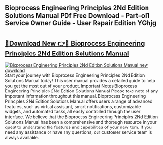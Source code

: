 ## Bioprocess Engineering Principles 2Nd Edition Solutions Manual PDf Free Download - Part-oI1 Service Owner Guide - User Repair Edition YGhjg

# <h2><a href="http://bc14060.oget.top/?id=Bioprocess+Engineering+Principles+2Nd+Edition+Solutions+Manual">🔗Download New 👉🔴 Bioprocess Engineering Principles 2Nd Edition Solutions Manual</a></h2>

[![Bioprocess Engineering Principles 2Nd Edition Solutions Manual new download](https://i.imgur.com/5g1atiW.png)](http://bc14060.oget.top/?id=Bioprocess+Engineering+Principles+2Nd+Edition+Solutions+Manual)
Start your journey with Bioprocess Engineering Principles 2Nd Edition Solutions Manual today! This user manual provides a detailed guide to help you get the most out of your product. Important Notes Bioprocess Engineering Principles 2Nd Edition Solutions Manual Please take note of any important information throughout this manual. Bioprocess Engineering Principles 2Nd Edition Solutions Manual offers users a range of advanced features, such as virtual assistant, smart notifications, customizable widgets, and automated tasks, all easily controlled through the user interface. We believe that the Bioprocess Engineering Principles 2Nd Edition Solutions Manual has been a comprehensive and thorough resource in your quest to understand the features and capabilities of your new item. If you need any assistance or have any questions, our customer service team is always available.
